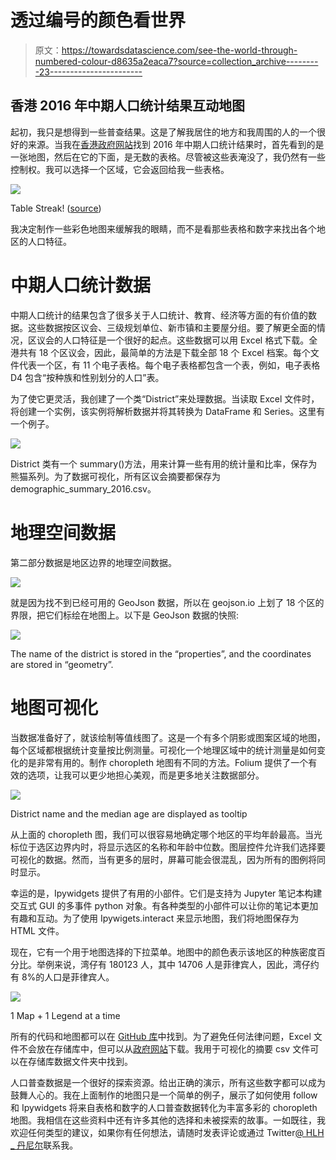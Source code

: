 # 透过编号的颜色看世界

> 原文：<https://towardsdatascience.com/see-the-world-through-numbered-colour-d8635a2eaca7?source=collection_archive---------23----------------------->

## 香港 2016 年中期人口统计结果互动地图

起初，我只是想得到一些普查结果。这是了解我居住的地方和我周围的人的一个很好的来源。当我在[香港政府网站](https://www.bycensus2016.gov.hk/en/bc-dp.html)找到 2016 年中期人口统计结果时，首先看到的是一张地图，然后在它的下面，是无数的表格。尽管被这些表淹没了，我仍然有一些控制权。我可以选择一个区域，它会返回给我一些表格。

![](img/25e072e3cd174424636b4c19bbb8cdec.png)

Table Streak! ([source](https://www.bycensus2016.gov.hk/en/bc-dp.html))

我决定制作一些彩色地图来缓解我的眼睛，而不是看那些表格和数字来找出各个地区的人口特征。

# 中期人口统计数据

中期人口统计的结果包含了很多关于人口统计、教育、经济等方面的有价值的数据。这些数据按区议会、三级规划单位、新市镇和主要屋分组。要了解更全面的情况，区议会的人口特征是一个很好的起点。这些数据可以用 Excel 格式下载。全港共有 18 个区议会，因此，最简单的方法是下载全部 18 个 Excel 档案。每个文件代表一个区，有 11 个电子表格。每个电子表格都包含一个表，例如，电子表格 D4 包含“按种族和性别划分的人口”表。

为了使它更灵活，我创建了一个类“District”来处理数据。当读取 Excel 文件时，将创建一个实例，该实例将解析数据并将其转换为 DataFrame 和 Series。这里有一个例子。

![](img/f5223569a6795faa38eb060738ec2034.png)

District 类有一个 summary()方法，用来计算一些有用的统计量和比率，保存为熊猫系列。为了数据可视化，所有区议会摘要都保存为 demographic_summary_2016.csv。

# 地理空间数据

第二部分数据是地区边界的地理空间数据。

![](img/3b9b5dae6e48ace0f104a027073fb742.png)

就是因为找不到已经可用的 GeoJson 数据，所以在 geojson.io 上划了 18 个区的界限，把它们标绘在地图上。以下是 GeoJson 数据的快照:

![](img/e09334f965490a81ff15110b7033885a.png)

The name of the district is stored in the “properties”, and the coordinates are stored in “geometry”.

# 地图可视化

当数据准备好了，就该绘制等值线图了。这是一个有多个阴影或图案区域的地图，每个区域都根据统计变量按比例测量。可视化一个地理区域中的统计测量是如何变化的是非常有用的。制作 choropleth 地图有不同的方法。Folium 提供了一个有效的选项，让我可以更少地担心美观，而是更多地关注数据部分。

![](img/0e6db430141dc0a531904fbd746e62be.png)

District name and the median age are displayed as tooltip

从上面的 choropleth 图，我们可以很容易地确定哪个地区的平均年龄最高。当光标位于选区边界内时，将显示选区的名称和年龄中位数。图层控件允许我们选择要可视化的数据。然而，当有更多的层时，屏幕可能会很混乱，因为所有的图例将同时显示。

幸运的是，Ipywidgets 提供了有用的小部件。它们是支持为 Jupyter 笔记本构建交互式 GUI 的多事件 python 对象。有各种类型的小部件可以让你的笔记本更加有趣和互动。为了使用 Ipywigets.interact 来显示地图，我们将地图保存为 HTML 文件。

现在，它有一个用于地图选择的下拉菜单。地图中的颜色表示该地区的种族密度百分比。举例来说，湾仔有 180123 人，其中 14706 人是菲律宾人，因此，湾仔约有 8%的人口是菲律宾人。

![](img/8c54016cfb68b690a2bb300f1bb5e1e7.png)

1 Map + 1 Legend at a time

所有的代码和地图都可以在 [GitHub 库](https://github.com/DanielHLH/choropleth-of-Hong-Kong-2016-by-census-result)中找到。为了避免任何法律问题，Excel 文件不会放在存储库中，但可以从[政府网站](https://www.bycensus2016.gov.hk/en/bc-dp.html)下载。我用于可视化的摘要 csv 文件可以在存储库数据文件夹中找到。

人口普查数据是一个很好的探索资源。给出正确的演示，所有这些数字都可以成为鼓舞人心的。我在上面制作的地图只是一个简单的例子，展示了如何使用 follow 和 Ipywidgets 将来自表格和数字的人口普查数据转化为丰富多彩的 choropleth 地图。我相信在这些资料中还有许多其他的选择和未被探索的故事。一如既往，我欢迎任何类型的建议，如果你有任何想法，请随时发表评论或通过 Twitter[@ HLH _ 丹尼尔](https://twitter.com/HLH_Daniel)联系我。